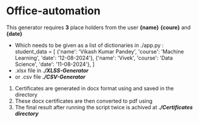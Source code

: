 # Office-automation
This generator requires <b>3</b> place holders from the user <b>{name}</b> <b>{coure}</b> and <b>{date}</b>

<ul>
  <li> Which needs to be given as a list of dictionaries in ./app.py :
student_data = [
    {'name': 'Vikash Kumar Pandey', 'course': 'Machine Learning', 'date': '12-08-2024'},
    {'name': 'Vivek', 'course': 'Data Science', 'date': '11-08-2024'},
] </li>
<li> .xlsx file in <i><b>./XLSS-Generator</b></i> </li>
<li> or .csv file <i><b>./CSV-Generator</b></i></li>
</ul>
<ol>
<li> Certificates are generated in docx format using <Generator-word> and saved in the <docx> directory </li>
<li> These docx certificates are then converted to pdf using <Converter-pdf> </li>
<li> The final result after running the script twice is achived at <b><i>./Certificates directory</b></i> </li>
</ol>
